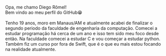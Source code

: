 Opa, me chamo Diego Rômel!<br>
Bem vindo ao meu perfil do GitHub😁<br><br>
Tenho 19 anos, moro em Manaus/AM e atualmente acabei de finalizar o segundo periodo da faculdade de engenharia da computação. Comecei a estudar programação há cerca de um ano e isso tem sido meu foco desde então. Na faculdade comecei a estudar C e vou começar a estudar python. Também fiz um curso por fora de Swift, que é o que eu mais estou focando na realidade atualmente.
